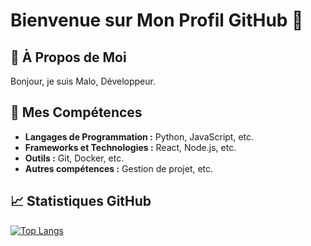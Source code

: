# Bienvenue sur Mon Profil GitHub 👋

## 👤 À Propos de Moi

Bonjour, je suis Malo, Développeur.

## 🌟 Mes Compétences

- **Langages de Programmation :** Python, JavaScript, etc.
- **Frameworks et Technologies :** React, Node.js, etc.
- **Outils :** Git, Docker, etc.
- **Autres compétences :** Gestion de projet, etc.

## 📈 Statistiques GitHub

[![Top Langs](https://github-readme-stats.vercel.app/api/top-langs/?username=malomiquel&layout=compact)](https://github.com/anuraghazra/github-readme-stats)
